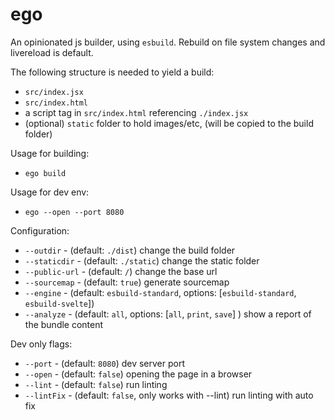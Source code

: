 # ego

An opinionated js builder, using `esbuild`. Rebuild on file system changes and livereload is default.

The following structure is needed to yield a build:
- `src/index.jsx`
- `src/index.html`
- a script tag in `src/index.html` referencing `./index.jsx`
- (optional) `static` folder to hold images/etc, (will be copied to the build folder)

Usage for building:
- `ego build`

Usage for dev env:
- `ego --open --port 8080`

Configuration:
- `--outdir` - (default: `./dist`) change the build folder
- `--staticdir` - (default: `./static`) change the static folder
- `--public-url` - (default: `/`) change the base url
- `--sourcemap` - (default: `true`) generate sourcemap
- `--engine` - (default: `esbuild-standard`, options: [`esbuild-standard`, `esbuild-svelte`])
- `--analyze` - (default: `all`, options: [`all`, `print`, `save`] ) show a report of the bundle content

Dev only flags:
- `--port` - (default: `8080`) dev server port
- `--open` - (default: `false`) opening the page in a browser
- `--lint` - (default: `false`) run linting
- `--lintFix` - (default: `false`, only works with --lint) run linting with auto fix
